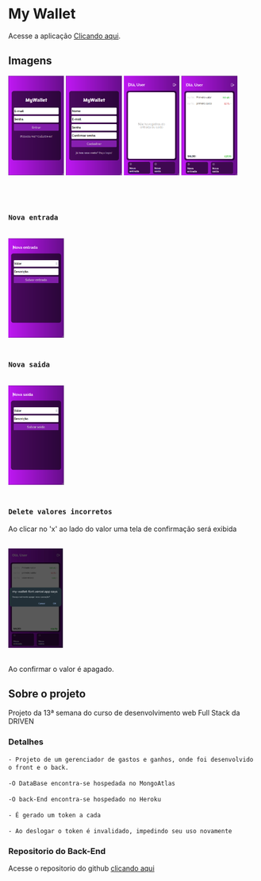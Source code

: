 # My Wallet

Acesse a aplicação  [Clicando aqui](https://my-wallet-font.vercel.app/).

## Imagens
<p float="left">
<img style='height: 200px' src='./images/Login.png'/>
<img style='height: 200px' src='./images/Cadastro.png'/>
<img style='height: 200px' src='./images/Home.png'/>
<img style='height: 200px' src='./images/Home2.png'/>
</p>
<br></br>

### `Nova entrada`
<br>
<img style='height: 200px' src='./images/Entrada.png'/>
<br></br>

### `Nova saida`

<br>
<img style='height: 200px' src='./images/Saida.png'/>
<br></br>

### `Delete valores incorretos`

Ao clicar no 'x' ao lado do valor uma tela de confirmação será exibida

<br>
<img style='height: 200px; width: 110px;' src='./images/delete.jpeg'/>
<br></br>

Ao confirmar o valor é apagado.

## Sobre o projeto

Projeto da 13ª semana do curso de desenvolvimento web Full Stack da DRIVEN
### Detalhes

    - Projeto de um gerenciador de gastos e ganhos, onde foi desenvolvido o front e o back.

    -O DataBase encontra-se hospedada no MongoAtlas

    -O back-End encontra-se hospedado no Heroku

    - É gerado um token a cada
  
    - Ao deslogar o token é invalidado, impedindo seu uso novamente
### Repositorio do Back-End

Acesse o repositorio do github [clicando aqui](https://github.com/Vmatos98/myWallet-back)

